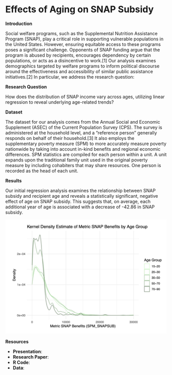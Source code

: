 # Effects of Aging on SNAP Subsidy

**Introduction**

Social welfare programs, such as the Supplemental Nutrition Assistance Program (SNAP), play a critical role in supporting vulnerable populations in the United States. However, ensuring equitable access to these programs poses a significant challenge. Opponents of SNAP funding argue that the program is abused by recipients, encourages dependency by certain populations, or acts as a disincentive to work.[1] Our analysis examines demographics targeted by welfare programs to inform political discourse around the effectiveness and accessibility of similar public assistance initiatives.[2] In particular, we address the research question:

**Research Question**

How does the distribution of SNAP income vary across ages, utilizing linear regression to reveal underlying age-related trends?

**Dataset**

The dataset for our analysis comes from the Annual Social and Economic Supplement (ASEC) of the Current Population Survey (CPS). The survey is administered at the household level, and a “reference person” generally responds on behalf of their household.[3] It also employs the supplementary poverty measure (SPM) to more accurately measure poverty nationwide by taking into account in-kind benefits and regional economic differences. SPM statistics are compiled for each person within a unit. A unit expands upon the traditional family unit used in the original poverty measure by including cohabiters that may share resources. One person is recorded as the head of each unit.

**Results**

Our initial regression analysis examines the relationship between SNAP subsidy and recipient age and reveals a statistically significant, negative effect of age on SNAP subsidy. This suggests that, on average, each additional year of age is associated with a decrease of -42.86 in SNAP subsidy.

![KDE-Plot-Snap-by-age-group](assets/img/KDE-SNAP-by-AGE-GROUP.jpeg)

**Resources**

* **Presentation**: 
* **Research Paper**: 
* **R Code**: 
* **Data**: